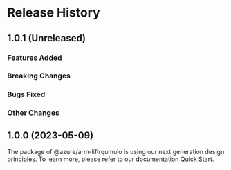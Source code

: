 # Release History

## 1.0.1 (Unreleased)

### Features Added

### Breaking Changes

### Bugs Fixed

### Other Changes

## 1.0.0 (2023-05-09)

The package of @azure/arm-liftrqumulo is using our next generation design principles. To learn more, please refer to our documentation [Quick Start](https://aka.ms/js-track2-quickstart).
